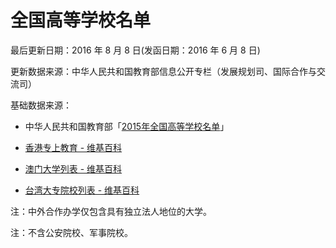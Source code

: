# 全国高等学校名单

最后更新日期：2016 年 8 月 8 日(发函日期：2016 年 6 月 8 日)

更新数据来源：中华人民共和国教育部信息公开专栏（发展规划司、国际合作与交流司）

基础数据来源：

* 中华人民共和国教育部「[2015年全国高等学校名单](http://www.moe.gov.cn/srcsite/A03/moe_634/201505/t20150521_189479.html)」

* [香港专上教育 - 维基百科](https://zh.wikipedia.org/wiki/%E9%A6%99%E6%B8%AF%E5%B0%88%E4%B8%8A%E6%95%99%E8%82%B2)

* [澳门大学列表 - 维基百科](https://zh.wikipedia.org/wiki/%E6%BE%B3%E9%96%80%E5%A4%A7%E5%AD%B8%E5%88%97%E8%A1%A8)

* [台湾大专院校列表 - 维基百科](https://zh.wikipedia.org/wiki/%E5%8F%B0%E7%81%A3%E5%A4%A7%E5%B0%88%E9%99%A2%E6%A0%A1%E5%88%97%E8%A1%A8)

注：中外合作办学仅包含具有独立法人地位的大学。

注：不含公安院校、军事院校。

